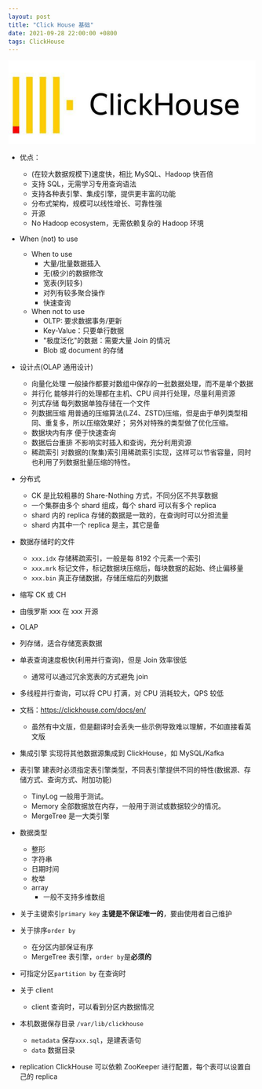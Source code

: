 ```yaml
---
layout: post
title: "Click House 基础"
date: 2021-09-28 22:00:00 +0800
tags: ClickHouse
---
```


![ClickHouse](/assets/images/2021-09-28-ClickHouse_Basic_1.png)

- 优点：

  - (在较大数据规模下)速度快，相比 MySQL、Hadoop 快百倍
  - 支持 SQL，无需学习专用查询语法
  - 支持各种表引擎、集成引擎，提供更丰富的功能
  - 分布式架构，规模可以线性增长、可靠性强
  - 开源
  - No Hadoop ecosystem，无需依赖复杂的 Hadoop 环境

- When (not) to use

  - When to use
    - 大量/批量数据插入
    - 无(极少)的数据修改
    - 宽表(列较多)
    - 对列有较多聚合操作
    - 快速查询
  - When not to use
    - OLTP: 要求数据事务/更新
    - Key-Value：只要单行数据
    - "极度泛化"的数据：需要大量 Join 的情况
    - Blob 或 document 的存储

- 设计点(OLAP 通用设计)

  - 向量化处理
    一般操作都要对数组中保存的一批数据处理，而不是单个数据
  - 并行化
    能够并行的处理都在主机、CPU 间并行处理，尽量利用资源
  - 列式存储
    每列数据单独存储在一个文件
  - 列数据压缩
    用普通的压缩算法(LZ4、ZSTD)压缩，但是由于单列类型相同、重复多，所以压缩效果好；
    另外对特殊的类型做了优化压缩。
  - 数据块内有序
    便于快速查询
  - 数据后台重排
    不影响实时插入和查询，充分利用资源
  - 稀疏索引
    对数据的(聚集)索引用稀疏索引实现，这样可以节省容量，同时也利用了列数据批量压缩的特性。

- 分布式

  - CK 是比较粗暴的 Share-Nothing 方式，不同分区不共享数据
  - 一个集群由多个 shard 组成，每个 shard 可以有多个 replica
  - shard 内的 replica 存储的数据是一致的，在查询时可以分担流量
  - shard 内其中一个 replica 是主，其它是备

- 数据存储时的文件

  - `xxx.idx`
    存储稀疏索引，一般是每 8192 个元素一个索引
  - `xxx.mrk`
    标记文件，标记数据块压缩后，每块数据的起始、终止偏移量
  - `xxx.bin`
    真正存储数据，存储压缩后的列数据

- 缩写 CK 或 CH
- 由俄罗斯 xxx 在 xxx 开源
- OLAP
- 列存储，适合存储宽表数据
- 单表查询速度极快(利用并行查询)，但是 Join 效率很低
  - 通常可以通过冗余宽表的方式避免 join
- 多线程并行查询，可以将 CPU 打满，对 CPU 消耗较大，QPS 较低
- 文档：https://clickhouse.com/docs/en/
  - 虽然有中文版，但是翻译时会丢失一些示例导致难以理解，不如直接看英文版
- 集成引擎
  实现将其他数据源集成到 ClickHouse，如 MySQL/Kafka
- 表引擎
  建表时必须指定表引擎类型，不同表引擎提供不同的特性(数据源、存储方式、查询方式、附加功能)
  - TinyLog
    一般用于测试。
  - Memory
    全部数据放在内存，一般用于测试或数据较少的情况。
  - MergeTree
    是一大类引擎
- 数据类型
  - 整形
  - 字符串
  - 日期时间
  - 枚举
  - array
    - 一般不支持多维数组
- 关于主键索引`primary key`
  **主键是不保证唯一的**，要由使用者自己维护
- 关于排序`order by`
  - 在分区内部保证有序
  - MergeTree 表引擎，`order by`是**必须的**
- 可指定分区`partition by`
  在查询时
- 关于 client
  - client 查询时，可以看到分区内数据情况
- 本机数据保存目录 `/var/lib/clickhouse`
  - `metadata`
    保存`xxx.sql`，是建表语句
  - `data`
    数据目录
- replication
  ClickHouse 可以依赖 ZooKeeper 进行配置，每个表可以设置自己的 replica
